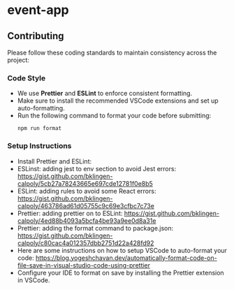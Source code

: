 # event-app

## Contributing

Please follow these coding standards to maintain consistency across the project:

### Code Style
- We use **Prettier** and **ESLint** to enforce consistent formatting.
- Make sure to install the recommended VSCode extensions and set up auto-formatting.
- Run the following command to format your code before submitting:
  ```
  npm run format
  ```

### Setup Instructions
- Install Prettier and ESLint:
- ESLinst: adding jest to env section to avoid Jest errors:  https://gist.github.com/bklingen-calpoly/5cb27a78243665e697cde12781f0e8b5
- ESLint: adding rules to avoid some React errors:  https://gist.github.com/bklingen-calpoly/463786ad61d05755c9c69e3cfbc7c73e
- Prettier: adding prettier on to ESLint: https://gist.github.com/bklingen-calpoly/4ed88b4093a5bcfa4be93a9ee0d8a31e
- Prettier: adding the format command to package.json: https://gist.github.com/bklingen-calpoly/c80cac4a012357dbb2751d22a428fd92
- Here are some instructions on how to setup VSCode to auto-format your code:  https://blog.yogeshchavan.dev/automatically-format-code-on-file-save-in-visual-studio-code-using-prettier
- Configure your IDE to format on save by installing the Prettier extension in VSCode.
